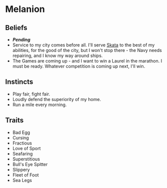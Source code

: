 # Melanion
## Beliefs
- ***Pending***
- Service to my city comes before all. I'll serve [Skata](NPCs/TrokosNPCs.md#Skata) to the best of my abilities, for the good of the city, but I won't stop there - the Navy needs repairing, and I know my way around ships.
- The Games are coming up - and I want to win a Laurel in the marathon. I must be ready. Whatever competition is coming up next, I'll win.

## Instincts
* Play fair, fight fair.
* Loudly defend the superiority of my home.
* Run a mile every morning.

## Traits
- Bad Egg
- Cursing
- Fractious
- Love of Sport
- Seafaring
- Superstitious
- Bull's Eye Spitter
- Slippery
- Fleet of Foot
- Sea Legs

